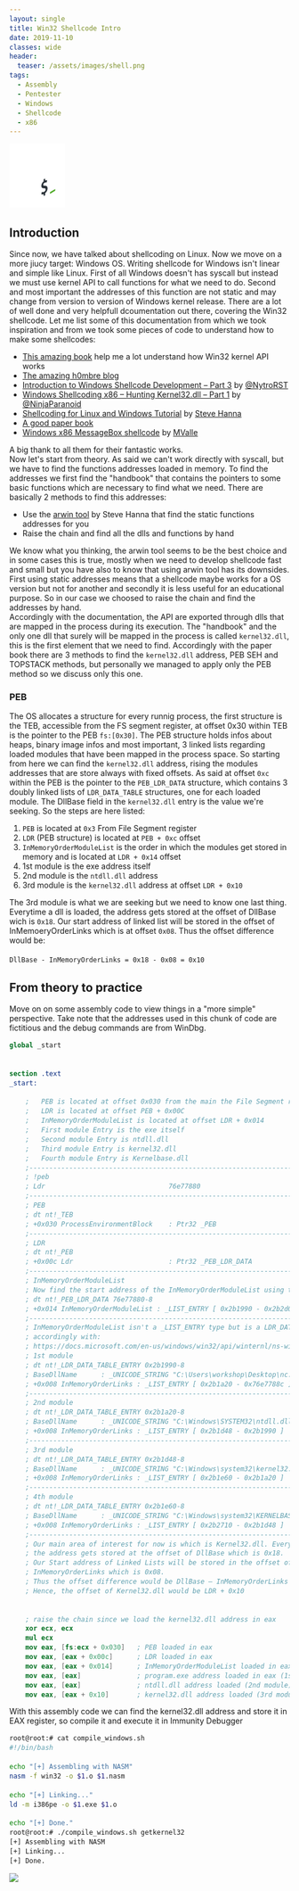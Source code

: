 ```yaml
---
layout: single
title: Win32 Shellcode Intro
date: 2019-11-10
classes: wide
header:
  teaser: /assets/images/shell.png
tags:
  - Assembly
  - Pentester
  - Windows
  - Shellcode
  - x86
--- 
```

![](/assets/images/shell.png)<br>

## Introduction
Since now, we have talked about shellcoding on Linux. Now we move on a more jiucy target: Windows OS. Writing shellcode for Windows isn't linear and simple like Linux. First of all Windows doesn't has syscall but instead we must use kernel API to call functions for what we need to do. Second and most important the addresses of this function are not static and may change from version to version of Windows kernel release.
There are a lot of well done and very helpfull dcoumentation out there, covering the Win32 shellcode. Let me list some of this documentation from which we took inspiration and from we took some pieces of code to understand how to make some shellcodes:
- [This amazing book](https://nostarch.com/malware) help me a lot understand how Win32 kernel API works
- [The amazing h0mbre blog](https://h0mbre.github.io/Babys-First-Shellcode/) 
- [Introduction to Windows Shellcode Development – Part 3](https://securitycafe.ro/2016/02/15/introduction-to-windows-shellcode-development-part-3/) by [@NytroRST](https://twitter.com/NytroRST/)
- [Windows Shellcoding x86 – Hunting Kernel32.dll – Part 1](https://0xdarkvortex.dev/index.php/2019/03/18/windows-shellcoding-x86-hunting-kernel32-dll-part-1/) by [@NinjaParanoid](https://twitter.com/NinjaParanoid)
- [Shellcoding for Linux and Windows Tutorial](http://www.vividmachines.com/shellcode/shellcode.html#ws) by [Steve Hanna](https://twitter.com/lestevehanna)
- [A good paper book](http://hick.org/code/skape/papers/win32-shellcode.pdf)
- [Windows x86 MessageBox shellcode](https://marcosvalle.github.io/re/exploit/2019/01/19/messagebox-shellcode.html) by [MValle](https://twitter.com/_mvalle_) 

A big thank to all them for their fantastic works.<br>
Now let's start from theory. As said we can't work directly with syscall, but we have to find the functions addresses loaded in memory. To find the addresses we first find the "handbook" that contains the pointers to some basic functions which are necessary to find what we need. There are basically 2 methods to find this addresses:

- Use the [arwin tool](http://www.vividmachines.com/shellcode/arwin.c) by Steve Hanna that find the static functions addresses for you
- Raise the chain and find all the dlls and functions by hand<br>

We know what you thinking, the arwin tool seems to be the best choice and in some cases this is true, mostly when we need to develop shellcode fast and small but you have also to know that using arwin tool has its downsides. First using static addresses means that a shellcode maybe works for a OS version but not for another and secondly it is less useful for an educational purpose. So in our case we choosed to raise the chain and find the addresses by hand.<br>
Accordingly with the documentation, the API are exported through dlls that are mapped in the process during its execution. The "handbook" and the only one dll that surely will be mapped in the process is called ```kernel32.dll```, this is the first element that we need to find. Accordingly with the paper book there are 3 methods to find the ```kernel32.dll```  address, PEB SEH and TOPSTACK methods, but personally we managed to apply only the PEB method so we discuss only this one.

### PEB
The OS allocates a structure for every runnig process, the first structure is the TEB, accessible from the FS segment register, at offset 0x30 within TEB is the pointer to the PEB ```fs:[0x30]```. The PEB structure holds infos about heaps, binary image infos and most important, 3 linked lists regarding loaded modules that have been mapped in the process space. So starting from here we can find the ```kernel32.dll``` address, rising the modules addresses that are store always with fixed offsets.
As said at offset ```0xc``` within the PEB is the pointer to the ```PEB_LDR_DATA``` structure, which contains 3 doubly linked lists of ```LDR_DATA_TABLE``` structures, one for each loaded module. The DllBase field in the ```kernel32.dll``` entry is the value we're seeking. So the steps are here listed:

1. ```PEB``` is located at ```0x3``` From File Segment register
2. ```LDR``` (PEB structure) is located at ```PEB + 0xc``` offset
3. ```InMemoryOrderModuleList``` is the order in which the modules get stored in memory and is located at ```LDR + 0x14``` offset
4. 1st module is the exe address itself
5. 2nd module is the ```ntdll.dll``` address
6. 3rd module is the ```kernel32.dll``` address at offset ```LDR + 0x10```

The 3rd module is what we are seeking but we need to know one last thing. Everytime a dll is loaded, the address gets stored at the offset of DllBase wich is ```0x18```. Our start address of linked list will be stored in the offset of InMemoeryOrderLinks which is at offset ```0x08```. Thus the offset difference would be:<br>
<br>
```DllBase - InMemoryOrderLinks = 0x18 - 0x08 = 0x10```

## From theory to practice
Move on on some assembly code to view things in a "more simple" perspective. Take note that the addresses used in this chunk of code are fictitious and the debug commands are from WinDbg.

```nasm
global _start


section .text
_start: 

	;   PEB is located at offset 0x030 from the main the File Segment register
	;   LDR is located at offset PEB + 0x00C
	;   InMemoryOrderModuleList is located at offset LDR + 0x014
	;   First module Entry is the exe itself
	;   Second module Entry is ntdll.dll
	;   Third module Entry is kernel32.dll
	;   Fourth module Entry is Kernelbase.dll
	;----------------------------------------------------------------------
	; !peb
	; Ldr                       		76e77880
	;----------------------------------------------------------------------
	; PEB
	; dt nt!_TEB
	; +0x030 ProcessEnvironmentBlock 	: Ptr32 _PEB
	;----------------------------------------------------------------------
	; LDR
	; dt nt!_PEB
	; +0x00c Ldr              			: Ptr32 _PEB_LDR_DATA
	;----------------------------------------------------------------------
	; InMemoryOrderModuleList
	; Now find the start address of the InMemoryOrderModuleList using the LDR address
	; dt nt!_PEB_LDR_DATA 76e77880-8
	; +0x014 InMemoryOrderModuleList : _LIST_ENTRY [ 0x2b1990 - 0x2b2d08 ]
	;-----------------------------------------------------------------------
	; InMemoryOrderModuleList isn't a _LIST_ENTRY type but is a LDR_DATA_TABLE_ENTRY
	; accordingly with:
	; https://docs.microsoft.com/en-us/windows/win32/api/winternl/ns-winternl-peb_ldr_data
	; 1st module
	; dt nt!_LDR_DATA_TABLE_ENTRY 0x2b1990-8
	; BaseDllName      : _UNICODE_STRING "C:\Users\workshop\Desktop\nc.exe"
	; +0x008 InMemoryOrderLinks : _LIST_ENTRY [ 0x2b1a20 - 0x76e7788c ]
	;-----------------------------------------------------------------------
	; 2nd module
	; dt nt!_LDR_DATA_TABLE_ENTRY 0x2b1a20-8
	; BaseDllName      : _UNICODE_STRING "C:\Windows\SYSTEM32\ntdll.dll"
	; +0x008 InMemoryOrderLinks : _LIST_ENTRY [ 0x2b1d48 - 0x2b1990 ]
	;-----------------------------------------------------------------------
	; 3rd module
	; dt nt!_LDR_DATA_TABLE_ENTRY 0x2b1d48-8
	; BaseDllName      : _UNICODE_STRING "C:\Windows\system32\kernel32.dll"
	; +0x008 InMemoryOrderLinks : _LIST_ENTRY [ 0x2b1e60 - 0x2b1a20 ]
	;-----------------------------------------------------------------------
	; 4th module
	; dt nt!_LDR_DATA_TABLE_ENTRY 0x2b1e60-8
	; BaseDllName      : _UNICODE_STRING "C:\Windows\system32\KERNELBASE.dll"
	; +0x008 InMemoryOrderLinks : _LIST_ENTRY [ 0x2b2710 - 0x2b1d48 ]
	;-----------------------------------------------------------------------
	; Our main area of interest for now is which is Kernel32.dll. Every time you load a DLL, 
	; the address gets stored at the offset of DllBase which is 0x18. 
	; Our Start address of Linked Lists will be stored in the offset of 
	; InMemoryOrderLinks which is 0x08. 
	; Thus the offset difference would be DllBase – InMemoryOrderLinks = 0x18 – 0x08 = 0x10. 
	; Hence, the offset of Kernel32.dll would be LDR + 0x10


	; raise the chain since we load the kernel32.dll address in eax
	xor ecx, ecx
	mul ecx
	mov eax, [fs:ecx + 0x030]	; PEB loaded in eax
	mov eax, [eax + 0x00c]		; LDR loaded in eax
	mov eax, [eax + 0x014]		; InMemoryOrderModuleList loaded in eax
	mov eax, [eax]				; program.exe address loaded in eax (1st module)
	mov eax, [eax]				; ntdll.dll address loaded (2nd module)
	mov eax, [eax + 0x10]		; kernel32.dll address loaded (3rd module)
```
With this assembly code we can find the kernel32.dll address and store it in EAX register, so compile it and execute it in Immunity Debugger

```bash
root@root:# cat compile_windows.sh 
#!/bin/bash

echo "[+] Assembling with NASM"
nasm -f win32 -o $1.o $1.nasm

echo "[+] Linking..."
ld -m i386pe -o $1.exe $1.o

echo "[+] Done."
root@root:# ./compile_windows.sh getkernel32
[+] Assembling with NASM
[+] Linking...
[+] Done.
```
![](/assets/images/windows/x86/getkernel_0.gif)<br>

